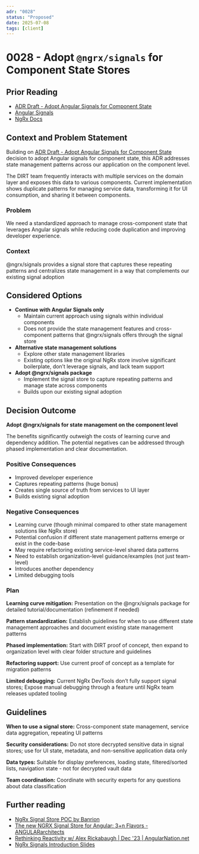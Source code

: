 ```yaml
---
adr: "0028"
status: "Proposed"
date: 2025-07-08
tags: [client]
---
```


# 0028 - Adopt `@ngrx/signals` for Component State Stores

<AdrTable frontMatter={frontMatter}></AdrTable>

## Prior Reading

- [ADR Draft - Adopt Angular Signals for Component State](https://bitwarden.atlassian.net/wiki/spaces/EN/pages/1538326529)
- [Angular Signals](https://angular.dev/guide/signals)
- [NgRx Docs](https://ngrx.io/guide/signals)


## Context and Problem Statement

Building on [ADR Draft - Adopt Angular Signals for Component State](https://bitwarden.atlassian.net/wiki/spaces/EN/pages/1538326529) decision to adopt Angular signals for component state, this ADR addresses state management patterns across our application on the component level.

The DIRT team frequently interacts with multiple services on the domain layer and exposes this data to various components. Current implementation shows duplicate patterns for managing service data, transforming it for UI consumption, and sharing it between components.

### Problem

We need a standardized approach to manage cross-component state that leverages Angular signals while reducing code duplication and improving developer experience.

### Context

@ngrx/signals provides a signal store that captures these repeating patterns and centralizes state management in a way that complements our existing signal adoption

## Considered Options

- **Continue with Angular Signals only**
  - Maintain current approach using signals within individual components
  - Does not provide the state management features and cross-component patterns that @ngrx/signals offers through the signal store
- **Alternative state management solutions**
  - Explore other state management libraries
  - Existing options like the original NgRx store involve significant boilerplate, don’t leverage signals, and lack team support
- **Adopt @ngrx/signals package**
  - Implement the signal store to capture repeating patterns and manage state across components
  - Builds upon our existing signal adoption

## Decision Outcome

**Adopt @ngrx/signals for state management on the component level**

The benefits significantly outweigh the costs of learning curve and dependency addition. The potential negatives can be addressed through phased implementation and clear documentation.

### Positive Consequences

- Improved developer experience
- Captures repeating patterns (huge bonus)
- Creates single source of truth from services to UI layer
- Builds existing signal adoption

### Negative Consequences

- Learning curve (though minimal compared to other state management solutions like NgRx store)
- Potential confusion if different state management patterns emerge or exist in the code-base
- May require refactoring existing service-level shared data patterns
- Need to establish organization-level guidance/examples (not just team-level)
- Introduces another dependency
- Limited debugging tools

### Plan

**Learning curve mitigation:** Presentation on the @ngrx/signals package for detailed tutorial/documentation (refinement if needed)

**Pattern standardization:** Establish guidelines for when to use different state management approaches and document existing state management patterns

**Phased implementation:** Start with DIRT proof of concept, then expand to organization level with clear folder structure and guidelines

**Refactoring support:** Use current proof of concept as a template for migration patterns

**Limited debugging:** Current NgRx DevTools don’t fully support signal stores; Expose manual debugging through a feature until NgRx team releases updated tooling

## Guidelines

**When to use a signal store:** Cross-component state management, service data aggregation, repeating UI patterns

**Security considerations:** Do not store decrypted sensitive data in signal stores; use for UI state, metadata, and non-sensitive application data only

**Data types:** Suitable for display preferences, loading state, filtered/sorted lists, navigation state - not for decrypted vault data

**Team coordination:** Coordinate with security experts for any questions about data classification

## Further reading

- [NgRx Signal Store POC by Banrion](https://github.com/bitwarden/clients/pull/15186)
- [The new NGRX Signal Store for Angular: 3+n Flavors - ANGULARarchitects](https://www.angulararchitects.io/en/blog/the-new-ngrx-signal-store-for-angular-2-1-flavors/)
- [Rethinking Reactivity w/ Alex Rickabaugh | Dec '23 | AngularNation.net](https://www.youtube.com/watch?v=_yMrnSa2cTI)
- [NgRx Signals Introduction Slides](https://docs.google.com/presentation/d/1vHVLlSmc51emZS6t_9MwEoH7FBp-yVovMgNPSOqaP_k/edit?usp=drive_link)